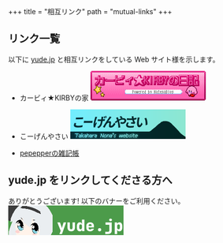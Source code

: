 +++
title = "相互リンク"
path = "mutual-links"
+++

## リンク一覧
以下に [yude.jp](https://yude.jp) と相互リンクをしている Web サイト様を示します。

* カービィ★KIRBYの家
[![kirby3ds](/images/mutual-links/kirby3ds.png)](https://exout.net/~kirby3ds/)

* こーげんやさい
[![こーげんやさい](/images/mutual-links/nona-takahara.png)](https://nona-takahara.github.io/)

* [pepepperの雑記帳](https://pepepper.cf/)

## yude.jp をリンクしてくださる方へ
ありがとうございます! 以下のバナーをご利用ください。
[![yude.jp](/images/banner_new.png)](https://yude.jp/images/banner_new.png)